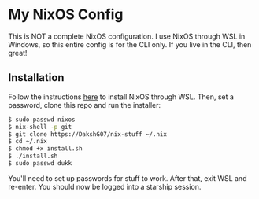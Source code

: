 # My NixOS Config
This is NOT a complete NixOS configuration. I use NixOS through WSL in Windows, so this entire config is for the CLI only. If you live in the CLI, then great!

## Installation
Follow the instructions [here](https://github.com/nix-community/NixOS-WSL) to install NixOS through WSL. Then, set a password, clone this repo and run the installer:

```bash
$ sudo passwd nixos
$ nix-shell -p git
$ git clone https://DakshG07/nix-stuff ~/.nix
$ cd ~/.nix
$ chmod +x install.sh
$ ./install.sh
$ sudo passwd dukk
```

You'll need to set up passwords for stuff to work. After that, exit WSL and re-enter. You should now be logged into a starship session.
